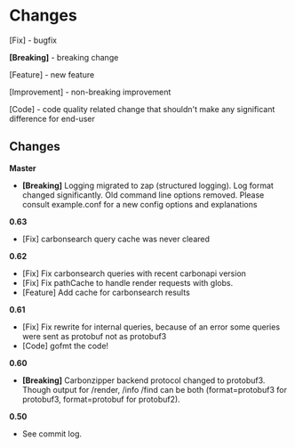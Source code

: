 Changes
=================================================

[Fix] - bugfix

**[Breaking]** - breaking change

[Feature] - new feature

[Improvement] - non-breaking improvement

[Code] - code quality related change that shouldn't make any significant difference for end-user


Changes
-------
**Master**
   - **[Breaking]** Logging migrated to zap (structured logging). Log format changed significantly. Old command line options removed. Please consult example.conf for a new config options and explanations

**0.63**
   - [Fix] carbonsearch query cache was never cleared

**0.62**
   - [Fix] Fix carbonsearch queries with recent carbonapi version
   - [Fix] Fix pathCache to handle render requests with globs.
   - [Feature] Add cache for carbonsearch results

**0.61**
   - [Fix] Fix rewrite for internal queries, because of an error some queries were sent as protobuf not as protobuf3
   - [Code] gofmt the code!

**0.60**
   - **[Breaking]** Carbonzipper backend protocol changed to protobuf3. Though output for /render, /info /find can be both (format=protobuf3 for protobuf3, format=protobuf for protobuf2).

**0.50**
   - See commit log.
